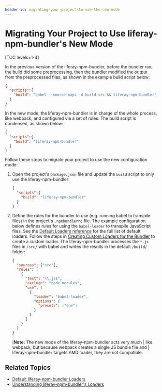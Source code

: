```yaml
---
header-id: migrating-your-project-to-use-the-new-mode
---
```


# Migrating Your Project to Use liferay-npm-bundler's New Mode

[TOC levels=1-4]

In the previous version of the liferay-npm-bundler, before the bundler ran, the 
build did some preprocessing, then the bundler modified the output from the 
preprocessed files, as shown in the example build script below:

```json
{
  "scripts":{
    "build": "babel --source-maps -d build src && liferay-npm-bundler"
  }
}
```

In the new mode, the liferay-npm-bundler is in charge of the whole process, like 
webpack, and configured via a set of rules. The build script is condensed, as 
shown below:

```json
{
  "scripts":{
    "build": "liferay-npm-bundler"
  }
}
```

Follow these steps to migrate your project to use the new configuration mode:

1.  Open the project's `package.json` file and update the `build` script to only 
    use the liferay-npm-bundler:
    
    ```json
    {
      "scripts":{
        "build": "liferay-npm-bundler"
      }
    }
    ```
    
2.  Define the rules for the bundler to use (e.g. running babel to transpile 
    files) in the project's `.npmbundlerrc` file. The example configuration 
    below defines rules for using the `babel-loader` to transpile JavaScript 
    files. See the [Default Loaders reference](/docs/7-2/reference/-/knowledge_base/r/default-liferay-npm-bundler-loaders) 
    for the full list of default loaders. Follow the steps in 
    [Creating Custom Loaders for the Bundler](/docs/7-2/frameworks/-/knowledge_base/f/creating-custom-loaders-for-the-liferay-npm-bundler) 
    to create a custom loader. The liferay-npm-bundler processes the `*.js` 
    files in  `/src/` with babel and writes the results in the default `/build/` 
    folder:
    
    ```json
    {
      "sources": ["src"],
      "rules": [
        {
          "test": "\\.js$",
          "exclude": "node_modules",
          "use": [
            {
              "loader": "babel-loader",
              "options": {
                "presets": ["env"]
              }
            }
          ]
        }
      ]
    }
    ```
    
    |**Note:** The new mode of the liferay-npm-bundler acts very much 
    | like webpack, but because webpack creates a single JS bundle file and 
    | liferay-npm-bundler targets AMD loader, they are not compatible.

## Related Topics

- [Default liferay-npm-bundler Loaders](/docs/7-2/reference/-/knowledge_base/r/default-liferay-npm-bundler-loaders)
- [Understanding liferay-npm-bundler's Loaders](/docs/7-2/reference/-/knowledge_base/r/understanding-liferay-npm-bundlers-loaders)